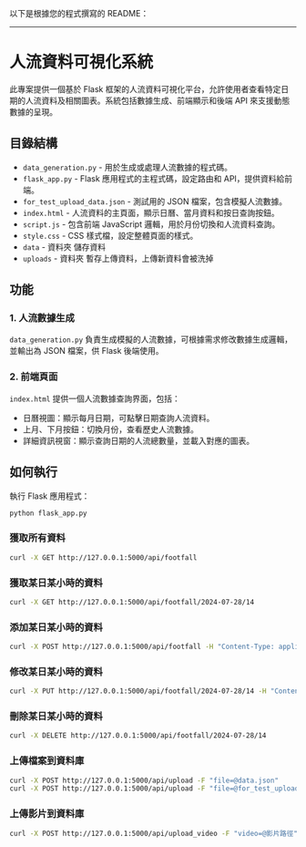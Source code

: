 以下是根據您的程式撰寫的 README：

---

# 人流資料可視化系統

此專案提供一個基於 Flask 框架的人流資料可視化平台，允許使用者查看特定日期的人流資料及相關圖表。系統包括數據生成、前端顯示和後端 API 來支援動態數據的呈現。

## 目錄結構

- `data_generation.py` - 用於生成或處理人流數據的程式碼。
- `flask_app.py` - Flask 應用程式的主程式碼，設定路由和 API，提供資料給前端。
- `for_test_upload_data.json` - 測試用的 JSON 檔案，包含模擬人流數據。
- `index.html` - 人流資料的主頁面，顯示日曆、當月資料和按日查詢按鈕。
- `script.js` - 包含前端 JavaScript 邏輯，用於月份切換和人流資料查詢。
- `style.css` - CSS 樣式檔，設定整體頁面的樣式。
- `data` - 資料夾 儲存資料
- `uploads` - 資料夾 暫存上傳資料，上傳新資料會被洗掉

## 功能

### 1. 人流數據生成
`data_generation.py` 負責生成模擬的人流數據，可根據需求修改數據生成邏輯，並輸出為 JSON 檔案，供 Flask 後端使用。

### 2. 前端頁面
`index.html` 提供一個人流數據查詢界面，包括：
- 日曆視圖：顯示每月日期，可點擊日期查詢人流資料。
- 上月、下月按鈕：切換月份，查看歷史人流數據。
- 詳細資訊視窗：顯示查詢日期的人流總數量，並載入對應的圖表。
## 如何執行


 執行 Flask 應用程式：
   ```bash
   python flask_app.py
   ```

### 獲取所有資料

```bash
curl -X GET http://127.0.0.1:5000/api/footfall
```

### 獲取某日某小時的資料

```bash
curl -X GET http://127.0.0.1:5000/api/footfall/2024-07-28/14
```

### 添加某日某小時的資料

```bash
curl -X POST http://127.0.0.1:5000/api/footfall -H "Content-Type: application/json" -d '{"date": "2024-07-29", "hour": 14, "footfall": 150}'
```

### 修改某日某小時的資料

```bash
curl -X PUT http://127.0.0.1:5000/api/footfall/2024-07-28/14 -H "Content-Type: application/json" -d "{\"footfall\": 150}"
```

### 刪除某日某小時的資料

```bash
curl -X DELETE http://127.0.0.1:5000/api/footfall/2024-07-28/14
```

### 上傳檔案到資料庫

```bash
curl -X POST http://127.0.0.1:5000/api/upload -F "file=@data.json"
curl -X POST http://127.0.0.1:5000/api/upload -F "file=@for_test_upload_data.json"
```

### 上傳影片到資料庫
```bash
curl -X POST http://127.0.0.1:5000/api/upload_video -F "video=@影片路徑"
```

